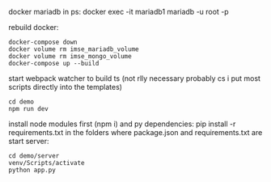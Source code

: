 docker mariadb in ps:
docker exec -it mariadb1 mariadb -u root -p

rebuild docker:

```
docker-compose down
docker volume rm imse_mariadb_volume
docker volume rm imse_mongo_volume
docker-compose up --build
```

start webpack watcher to build ts (not rlly necessary probably cs i put most scripts directly into the templates)

```
cd demo
npm run dev
```

install node modules first (npm i) and py dependencies: pip install -r requirements.txt in the folders where package.json and requirements.txt are
start server:

```
cd demo/server
venv/Scripts/activate
python app.py
```
